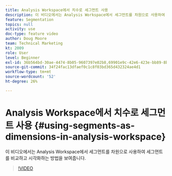 ```yaml
---
title: Analysis Workspace에서 치수로 세그먼트 사용
description: 이 비디오에서는 Analysis Workspace에서 세그먼트를 차원으로 사용하여 세그먼트를 비교하고 시각화하는 방법을 보여줍니다.
feature: Segmentation
topics: null
activity: use
doc-type: feature video
author: Doug Moore
team: Technical Marketing
kt: 2009
role: User
level: Beginner
exl-id: 36b564bd-30ae-4474-8b05-9607397e02b8,69901e9c-42e6-423e-bb89-8b8b0763bac7
source-git-commit: 34f24fac13dfaef0c1c8f03bd365d432324ae4d1
workflow-type: tm+mt
source-wordcount: '52'
ht-degree: 26%

---
```


# Analysis Workspace에서 치수로 세그먼트 사용 {#using-segments-as-dimensions-in-analysis-workspace}

이 비디오에서는 Analysis Workspace에서 세그먼트를 차원으로 사용하여 세그먼트를 비교하고 시각화하는 방법을 보여줍니다.

>[!VIDEO](https://video.tv.adobe.com/v/23974/?quality=12)
